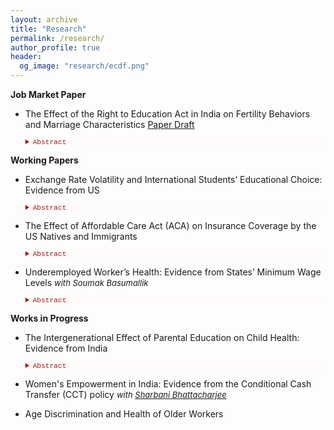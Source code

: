```yaml
---
layout: archive
title: "Research"
permalink: /research/
author_profile: true
header:
  og_image: "research/ecdf.png"
---
```


**Job Market Paper**

- The Effect of the Right to Education Act in India on Fertility Behaviors and Marriage Characteristics [Paper Draft](/files/pdf/research/jmp.pdf)

    <details style="font-size:80%; background-color:#fffbfa;">
    <summary style="color:#a51417; font-family:courier; font-size:100%;"> Abstract </summary> 
    This paper exploits an education policy in India generated by a 2010 schooling reform to examine the effect of education on women's family planning decisions. The key element of the reform was that it required students to complete eight years of primary education (age 6-14 years). An instrumental variable difference-in-difference approach is used that measures the exogenous variation in treatment intensity in different states across birth cohorts measured by birth year and birth months. The reform led to an increase in education, a delay in marriage, postponing sexual activity and reduced fertility beginning at the age of 22. The paper also examines the pathways through which increased education affects fertility. The findings suggest early use of modern contraceptives, reduction in the marital education gap, increased literacy and utilization of healthcare services contribute to reduced fertility. These results are consistent with women having greater control over their fertility decision and increased empowerment thereby highlighting the importance of the policy efforts of the government to employ in their effort to promote education.
    </details> 

**Working Papers**

- Exchange Rate Volatility and International Students’ Educational Choice: Evidence from US

    <details style="font-size:80%; background-color:#fffbfa;">
    <summary style="color:#a51417; font-family:courier; font-size:100%;"> Abstract </summary> 
    Does the economic situation prevailing in the home country of an international student affect his/her educational choice in the US? To address this question, I use exchange rates as an exogenous price shocks to the international students’ budget constraint to pay for higher education in the host country. To theorize, in response to changes in real exchange rates, how the foreign students’ demand for US higher education is affected is studied in this paper. I present a theoretical model to understand the migration and enrollment decisions of international students in the US institutions when exchange rates fluctuate and test it empirically. For estimation, data from several sources for 2000-2020 time-period is used. I find that the international undergraduate enrollment decreases as price of education increases due to fluctuations in the exchange rate. As undergraduate students have to bear their entire cost of education, so a strong US currency creates a burden on their finances thereby reducing enrollments. However, the same relationship doesn't hold true for graduate enrollment indicating that foreign students are less sensitive to changes in prices of education caused by exchange rates volatility. The paper also exploits other macroeconomic indicators and availability of substitutes in the home country that affects foreign demand for US higher education. 
    </details> 

- The Effect of Affordable Care Act (ACA) on Insurance Coverage by the US Natives and Immigrants

    <details style="font-size:80%; background-color:#fffbfa;">
    <summary style="color:#a51417; font-family:courier; font-size:100%;"> Abstract </summary> 
    The Affordable Care Act (ACA) of 2010 included an expansion of Medicaid public health insurance to more low income individuals beginning in 2014. The ACA aimed to achieve nearly universal health insurance coverage in the United States through a combination of mandates, regulations on insurers, expanding Medicaid subsidies and health insurance exchanges, most of which took effect in 2014. This paper estimates the effects of the ACA on health insurance coverage using data from the American Community Survey (ACS) by utilizing difference-in-difference-in-differences model that exploit cross-sectional variation in the intensity of treatment arising from state participation in the Medicaid expansion in 2014 and comparing the effects among natives and immigrants. This study contributes to understand the limits of the ACA in reducing disparities in insurance coverage and exploring how patterns of coverage differ for different sources of insurance among the natives and immigrants. It is observed that the gap is lower in magnitude between the natives and immigrants in terms of public and Medicaid insurance coverage after the ACA implementation. 
    </details> 

- Underemployed Worker’s Health: Evidence from States’ Minimum Wage Levels <span style="font-size:13px;"> *with Soumak Basumallik* </span>
   
   <details style="font-size:80%; background-color:#fffbfa;">
    <summary style="color:#a51417; font-family:courier; font-size:100%;"> Abstract </summary> 
    Global labor markets in the US have noticeably seen the rise of different forms of non‐standard work arrangements characterized by variable work schedules, reduced job security, lower wages, hazards at the workplace and stressful psycho-social working conditions since the early 1970s. Traditional non-standard work arrangements can be classified by part-time and precarious employment positions and a staggering 4.8 million American workers are a part of these employment practices. The Bureau of Labor Statistics (BLS) in 2019 reported that these non- standard jobs are mostly characterized by low wage and no benefits, and this type of work arrangments leave many workers mentally and physically exhausted leading to adverse health consequences. Using data from the 2009-18 years of the Current Population Survey (CPS) we investigate whether minimum wage increases in the US have any impact on precarious and part-time workers between 15 to 85 years of age. The results obtained suggests that increasing minimum wage have no effect on difficulty in remembering, having a disability limiting mobility and having any limitations to personal care for these workers. However, we do find strong evidence of minimum wage increases on improved self-reported health for these workers. Our results are robust to different age groups except teenagers and our results do not hold true for workers who are employed full-time implying changes in minimum wage only impact the health of those people who are underemployed.
    </details> 

**Works in Progress**

- The Intergenerational Effect of Parental Education on Child Health: Evidence from India
    <details style="font-size:80%; background-color:#fffbfa;">
    <summary style="color:#a51417; font-family:courier; font-size:100%;"> Abstract </summary> 
    Coming Soon!  
    </details> 

- Women's Empowerment in India: Evidence from the Conditional Cash Transfer (CCT) policy <span style="font-size:13px;"> *with [Sharbani Bhattacharjee](https://sites.google.com/view/sharbani/home?authuser=0)* </span>

- Age Discrimination and Health of Older Workers


